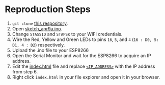 # Reproduction Steps
1. `git clone` [this respository](../..).
2. Open [sketch_apr9a.ino](./sketch_apr9a.ino).
3. Change `STASSID` and `STAPSK` to your WIFI credentials.
4. Wire the Red, Yellow and Green LEDs to pins `16`, `5`, and `4` (`16 : D0, 5: D1, 4 : D2`) respectively.
5. Upload the .ino file to your ESP8266
6. Open the Serial Monitor and wait for the ESP8266 to acquire an IP address.
7. Edit the [index.html](./index.html) file and replace [`<IP_ADDRESS>`](./index.html#L14) with the IP address from step 6.
8. Right click `index.html` in your file explorer and open it in your browser.
